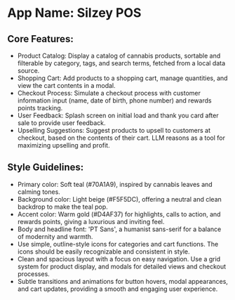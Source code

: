 # **App Name**: Silzey POS

## Core Features:

- Product Catalog: Display a catalog of cannabis products, sortable and filterable by category, tags, and search terms, fetched from a local data source.
- Shopping Cart: Add products to a shopping cart, manage quantities, and view the cart contents in a modal.
- Checkout Process: Simulate a checkout process with customer information input (name, date of birth, phone number) and rewards points tracking.
- User Feedback: Splash screen on initial load and thank you card after sale to provide user feedback.
- Upselling Suggestions: Suggest products to upsell to customers at checkout, based on the contents of their cart. LLM reasons as a tool for maximizing upselling and profit.

## Style Guidelines:

- Primary color: Soft teal (#70A1A9), inspired by cannabis leaves and calming tones.
- Background color: Light beige (#F5F5DC), offering a neutral and clean backdrop to make the teal pop.
- Accent color: Warm gold (#D4AF37) for highlights, calls to action, and rewards points, giving a luxurious and inviting feel.
- Body and headline font: 'PT Sans', a humanist sans-serif for a balance of modernity and warmth.
- Use simple, outline-style icons for categories and cart functions. The icons should be easily recognizable and consistent in style.
- Clean and spacious layout with a focus on easy navigation. Use a grid system for product display, and modals for detailed views and checkout processes.
- Subtle transitions and animations for button hovers, modal appearances, and cart updates, providing a smooth and engaging user experience.